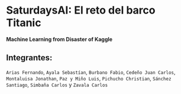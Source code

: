 # SaturdaysAI: El reto del barco Titanic
**Machine Learning from Disaster of Kaggle**

## Integrantes:
`Arias Fernando`, `Ayala Sebastían`, `Burbano Fabio`, `Cedeño Juan Carlos`, `Montaluisa Jonathan`, `Paz y Miño Luis`, `Pichucho Christian`, `Sánchez Santiago`, `Simbaña Carlos` y `Zavala Carlos`
